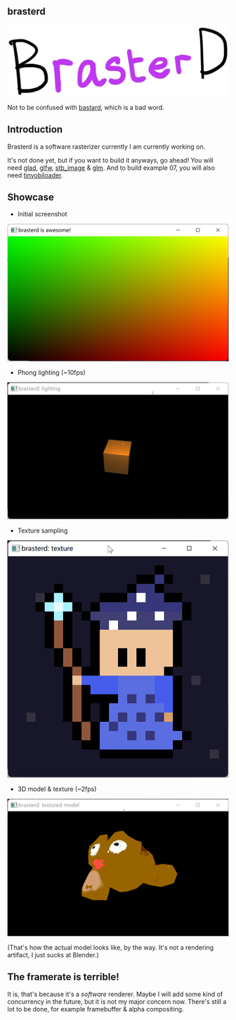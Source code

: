 ## brasterd

![brasterd logo](img/brasterd.jpg)

Not to be confused with [bastard](https://en.wiktionary.org/wiki/bastard), which is a bad word.

## Introduction

Brasterd is a software rasterizer currently I am currently working on.

It's not done yet, but if you want to build it anyways, go ahead! You will need [glad](https://glad.dav1d.de/), [glfw](https://www.glfw.org/), [stb_image](https://github.com/nothings/stb) & [glm](https://github.com/g-truc/glm). And to build example 07, you will also need [tinyobjloader](https://github.com/tinyobjloader/tinyobjloader).

## Showcase

- Initial screenshot

![Initial screenshot](img/screenshot.png)

- Phong lighting (~10fps)

![Phong](img/phong.gif)

- Texture sampling

![Texture](img/brasterd_sampling.png)

- 3D model & texture (~2fps)

![Suzanne](img/suzanne.gif)

(That's how the actual model looks like, by the way. It's not a rendering artifact, I just sucks at Blender.)

## The framerate is terrible!

It is, that's because it's a _software_ renderer. Maybe I will add some kind of concurrency in the future, but it is not my major concern now. There's still a lot to be done, for example framebuffer & alpha compositing.

